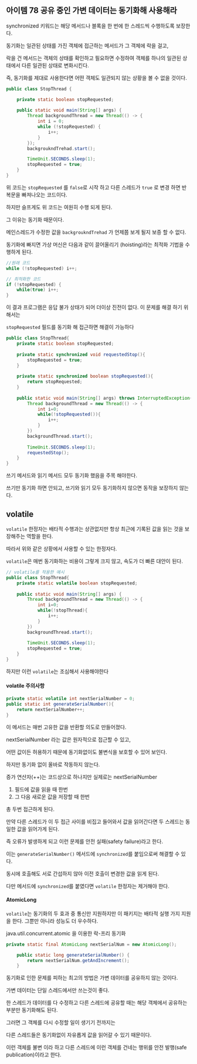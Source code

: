 ## 아이템 78 공유 중인 가변 데이터는 동기화해 사용해라

synchronized 키워드는 해당 메서드나 블록을 한 번에 한 스레드씩 수행하도록 보장한다.

동기화는 일관된 상태를 가진 객체에 접근하는 메서드가 그 객체에 락을 걸고,

락을 건 메서드는 객체의 상태를 확인하고 필요하면 수정하여 객체를 하나의 일관된 상태에서 다른 일관된 상태로 변화시킨다.

즉, 동기화를 제대로 사용한다면 어떤 객체도 일관되지 않는 상황을 볼 수 없을 것이다.

```java
public class StopThread {

    private static boolean stopRequested;
    
    public static void main(String[] args) {
        Thread backgroundThread = new Thread(() -> {
            int i = 0;
            while (!stopRequested) {
                i++;
            }
        });
        backgroukndTrehad.start();

        TimeUnit.SECONDS.sleep(1);
        stopRequested = true;
    }
}
```

위 코드는 `stopRequested` 를 `false`로 시작 하고 다른 스레드가 `true` 로 변경 하면 반복문을 빠져나오는 코드이다.

하지만 슬프게도 위 코드는 여원히 수행 되게 된다.

그 이유는 동기화 때문이다.

메인스레드가 수정한 값을 `backgroukndTrehad` 가 언제쯤 보게 될지 보증 할 수 없다.

동기화에 빠지면 가상 머신은 다음과 같이 끌어올리기 (hoisting)라는 최적화 기법을 수행하게 된다.

```java
//원래 코드
while (!stopRequested) i++;
```


```java
// 최적화한 코드
if (!stopRequested) {
    while(true) i++;
}
```

이 결과 프로그램은 응답 불가 상태가 되어 더이상 진전이 없다. 이 문제를 해결 하기 위해서는 

`stopRequested` 필드를 동기화 해 접근하면 해결이 가능하다

```java
public class StopThread{
	private static boolean stopRequested;
    
    private static synchronized void requestedStop(){
    	stopRequested = true;
    }
    
    private static synchronized boolean stopRequested(){
    	return stopRequested;
    }
    
    public static void main(String[] args) throws InterruptedException{
    	Thread backgroundThread = new Thread(() -> {
        	int i=0;
            while(!stopRequested()){
            	i++;
            }
        })
        backgroundThread.start();
        
        TimeUnit.SECONDS.sleep(1);
        requestedStop();
    }
}
```

쓰기 메서드와 읽기 메서드 모두 동기화 했음을 주목 해야한다. 

쓰기만 동기화 하면 안되고, 쓰기와 읽기 모두 동기화하지 않으면 동작을 보장하지 않는다.


## volatile
`volatile` 한정자는 배타적 수행과는 상관없지만 항상 최근에 기록된 값을 읽는 것을 보장해주는 역할을 한다. 

따라서 위와 같은 상황에서 사용할 수 있는 한정자다. 

`volatile`은 매번 동기화하는 비용이 그렇게 크지 않고, 속도가 더 빠른 대안이 된다.


```java
// volatile를 적용한 예시
public class StopThread{
	private static volatile boolean stopRequested;
    
    public static void main(String[] args) {
    	Thread backgroundThread = new Thread(() -> {
        	int i=0;
            while(!stopThread){
            	i++;
            }
        })
        backgroundThread.start();
        
        TimeUnit.SECONDS.sleep(1);
        stopRequested = true;
    }
}
```

하지만 이런 `volatile`는 조심해서 사용해야한다
#### volatile 주의사항
```java
private static volatile int nextSerialNumber = 0;
public static int generateSerialNumber(){
	return nextSerialNumber++;
}
```
이 메서드는 매번 고유한 값을 반환할 의도로 만들어졌다. 

nextSerialNumber 라는 값은 원자적으로 접근할 수 있고, 

어떤 값이든 허용하기 때문에 동기화없이도 불변식을 보호할 수 있어 보인다. 

하지만 동기화 없이 올바로 작동하지 않는다.

증가 연산자(++)는 코드상으로 하나지만 실제로는 nextSerialNumber 

1) 필드에 값을 읽을 때 한번
2) 그 다음 새로운 값을 저장할 때 한번

총 두번 접근하게 된다.

만약 다른 스레드가 이 두 접근 사이를 비집고 들어와서 값을 읽어간다면  두 스레드는 동일한 값을 읽어가게 된다. 

즉 오류가 발생하게 되고 이런 문제를 안전 실패(safety failure)라고 한다.

이는 `generateSerialNumber()` 메서드에 `synchronized`를 붙임으로써 해결할 수 있다. 

동시에 호출해도 서로 간섭하지 않아 이전 호출이 변경한 값을 읽게 된다. 

다만 메서드에 `synchronized`를 붙였다면 `volatile` 한정자는 제거해야 한다.



#### AtomicLong

`volatile`는 동기화의 두 효과 중 통신만 지원하지만 이 패키지는 배타적 실행 가지 지원을 한다.
그뿐만 아니라 성능도 더 우수하다.

java.util.concurrent.atomic 을 이용한 락-프리 동기화
```java
private static final AtomicLong nextSerialNum = new AtomicLong();

    public static long generateSerialNumber() {
        return nextSerialNum.getAndIncrement();
    }
```
동기화로 인한 문제를 피하는 최고의 방법은 가변 데이터를 공유하지 않는 것이다. 

가변 데이터는 단일 스레드에서만 쓰는것이 좋다.

한 스레드가 데이터를 다 수정하고 다른 스레드에 공유할 때는 해당 객체에서 공유하는 부분만 동기화해도 된다. 

그러면 그 객체를 다시 수정할 일이 생기기 전까지는 

다른 스레드들은 동기화없이 자유롭게 값을 읽어갈 수 있기 때문이다. 

이런 객체를 불변 이라 하고 다른 스레드에 이런 객체를 건네는 행위를 안전 발행(safe publication)이라고 한다.
